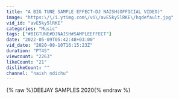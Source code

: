 ```yaml
---
title: "A BIG TUNE SAMPLE EFFECT-DJ NAISH(OFFICIAL VIDEO)"
image: "https:\/\/i.ytimg.com\/vi\/avE5ky5lRKE\/hqdefault.jpg"
vid_id: "avE5ky5lRKE"
categories: "Music"
tags: ["#BIGTUNE#DJNAISH#SAMPLEEFFECT"]
date: "2022-05-09T05:42:48+03:00"
vid_date: "2020-08-10T16:15:23Z"
duration: "PT4S"
viewcount: "2263"
likeCount: "21"
dislikeCount: ""
channel: "naish ndichu"
---
```

{% raw %}DEEJAY SAMPLES 2020{% endraw %}
